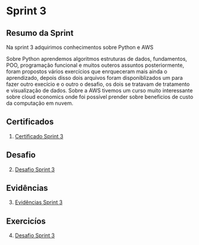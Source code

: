 # Sprint 3

## Resumo da Sprint 

Na sprint 3 adquirimos conhecimentos sobre Python e AWS

Sobre Python aprendemos algoritmos estruturas de dados, fundamentos, POO, programação funcional e muitos outeros assuntos posteriormente, 
foram propostos vários exercícios que enrqueceram mais ainda o aprendizado, depois disso dois arquivos foram disponiblizados um para fazer outro execício e o outro o desafio, os dois se tratavam de tratamento e visualização de dados. 
Sobre a AWS tivemos um curso muito interessante sobre cloud economics onde foi possível prender sobre beneficios de custo da computação em nuvem.

## Certificados

1. [Certificado Sprint 3](https://github.com/AnaAndrade03/PB-Compass/tree/main/Sprint_3/Certificados)

## Desafio 

2. [Desafio Sprint 3](https://github.com/AnaAndrade03/PB-Compass/tree/main/Sprint_3/Desafio)

## Evidências

3. [Evidências Sprint 3](https://github.com/AnaAndrade03/PB-Compass/tree/main/Sprint_3/Evid%C3%AAncias)

## Exercicíos

4. [Desafio Sprint 3](https://github.com/AnaAndrade03/PB-Compass/tree/main/Sprint_3/Exerc%C3%ADcios)

